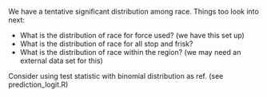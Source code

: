 

We have a tentative significant distribution among race. Things too look into next:

* What is the distribution of race for force used? (we have this set up)
* What is the distribution of race for all stop and frisk?
* What is the distribution of race within the region? (we may need an external data set for this)

Consider using test statistic with binomial distribution as ref. (see prediction_logit.R)
